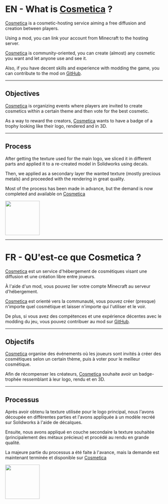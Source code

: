 # EN - What is [Cosmetica](https://cosmetica.cc/) ?

[Cosmetica](https://cosmetica.cc/) is a cosmetic-hosting service aiming a free diffusion and creation between players.

Using a mod, you can link your account from Minecraft to the hosting server.

[Cosmetica](https://cosmetica.cc/) is community-oriented, you can create (almost) any cosmetic you want and let anyone use and see it.

Also, if you have decent skills and experience with modding the game, you can contribute to the mod on [GitHub](https://github.com/Cosmetica-cc/Cosmetica).

---

## Objectives

[Cosmetica](https://cosmetica.cc/) is organizing events where players are invited to create cosmetics within a certain theme and then vote for the best cosmetic.

As a way to reward the creators, [Cosmetica](https://cosmetica.cc/) wants to have a badge of a trophy looking like their logo, rendered and in 3D.

---

## Process

After getting the texture used for the main logo, we sliced it in different parts and applied it to a re-created model in Solidworks using decals.

Then, we applied as a secondary layer the wanted texture (mostly precious metals) and proceeded with the rendering in great quality.

Most of the process has been made in advance, but the demand is now completed and available on [Cosmetica](https://cosmetica.cc/icons)

<img src="https://cosmetica.cc/page/logo.png" width="110" height="110" />

---

# FR - QU'est-ce que Cosmetica ?

[Cosmetica](https://cosmetica.cc/) est un service d'hébergement de cosmétiques visant une diffusion et une création libre entre joueurs.

À l'aide d'un mod, vous pouvez lier votre compte Minecraft au serveur d'hébergement.

[Cosmetica](https://cosmetica.cc/) est orienté vers la communauté, vous pouvez créer (presque) n'importe quel cosmétique et laisser n'importe qui l'utiliser et le voir.

De plus, si vous avez des compétences et une expérience décentes avec le modding du jeu, vous pouvez contribuer au mod sur [GitHub](https://github.com/Cosmetica-cc/Cosmetica).

---

## Objectifs

[Cosmetica](https://cosmetica.cc/) organise des événements où les joueurs sont invités à créer des cosmétiques selon un certain thème, puis à voter pour le meilleur cosmétique.

Afin de récompenser les créateurs, [Cosmetica](https://cosmetica.cc/) souhaite avoir un badge-trophée ressemblant à leur logo, rendu et en 3D.

---

## Processus


Après avoir obtenu la texture utilisée pour le logo principal, nous l'avons découpée en différentes parties et l'avons appliquée à un modèle recréé sur Solidworks à l'aide de décalques.

Ensuite, nous avons appliqué en couche secondaire la texture souhaitée (principalement des métaux précieux) et procédé au rendu en grande qualité.

La majeure partie du processus a été faite à l'avance, mais la demande est maintenant terminée et disponible sur [Cosmetica](https://cosmetica.cc/icons)

<img src="https://cosmetica.cc/page/logo.png" width="110" height="110" />